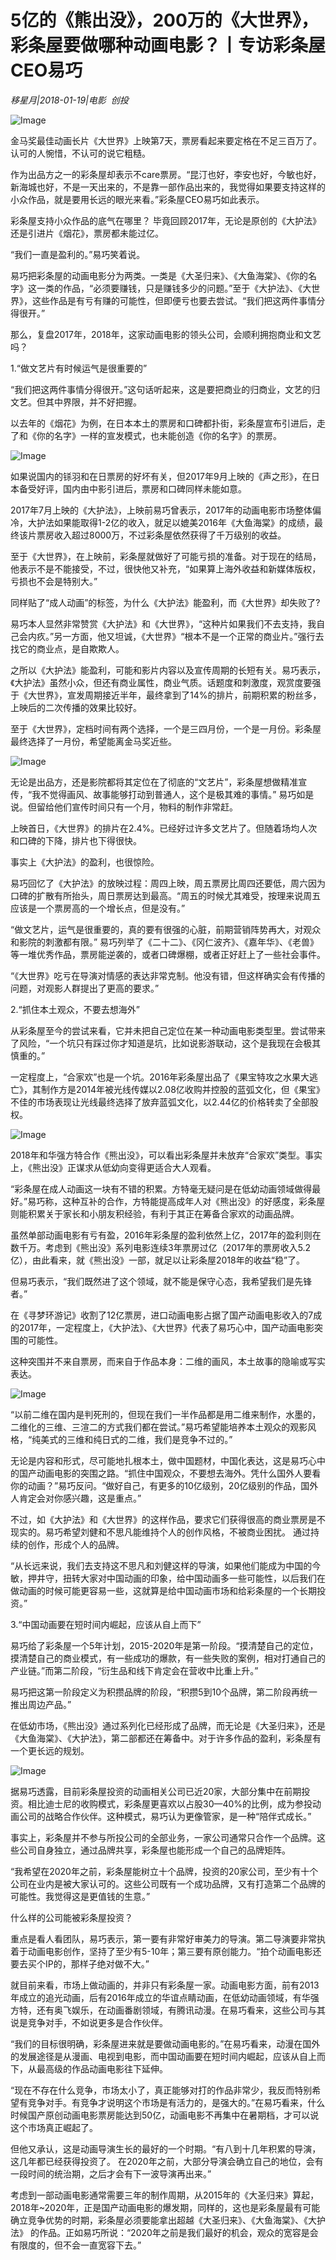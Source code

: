 # 5亿的《熊出没》，200万的《大世界》，彩条屋要做哪种动画电影？丨专访彩条屋CEO易巧

*移星月|2018-01-19|电影 
                                                创投*

![Image](https://p2.pstatp.com/large/5945000368b7878ad07e)

金马奖最佳动画长片《大世界》上映第7天，票房看起来要定格在不足三百万了。认可的人惋惜，不认可的说它粗糙。

作为出品方之一的彩条屋却表示不care票房。“昆汀也好，李安也好，今敏也好，新海城也好，不是一天出来的，不是靠一部作品出来的，我觉得如果要支持这样的小众作品，就是要用长远的眼光来看。”彩条屋CEO易巧如此表示。

彩条屋支持小众作品的底气在哪里？ 毕竟回顾2017年，无论是原创的《大护法》还是引进片《烟花》，票房都未能过亿。

“我们一直是盈利的。”易巧笑着说。

易巧把彩条屋的动画电影分为两类。一类是《大圣归来》、《大鱼海棠》、《你的名字》这一类的作品，“必须要赚钱，只是赚钱多少的问题。”至于《大护法》、《大世界》，这些作品是有亏有赚的可能性，但即便亏也要去尝试。“我们把这两件事情分得很开。”

那么，复盘2017年，2018年，这家动画电影的领头公司，会顺利拥抱商业和文艺吗？

1.“做文艺片有时候运气是很重要的”

“我们把这两件事情分得很开。”这句话听起来，这是要把商业的归商业，文艺的归文艺。但其中界限，并不好把握。

以去年的《烟花》为例，在日本本土的票房和口碑都扑街，彩条屋宣布引进后，走了和《你的名字》一样的宣发模式，也未能创造《你的名字》的票房。

![Image](http://p3.pstatp.com/large/594a0002f816c551892d)

如果说国内的铩羽和在日票房的好坏有关，但2017年9月上映的《声之形》，在日本备受好评，国内由中影引进后，票房和口碑同样未能如意。

2017年7月上映的《大护法》，上映前易巧曾表示，2017年的动画电影市场整体偏冷，大护法如果能取得1-2亿的收入，就足以媲美2016年《大鱼海棠》的成绩，最终该片票房收入超过8000万，不过彩条屋依然获得了千万级别的收益。

至于《大世界》，在上映前，彩条屋就做好了可能亏损的准备。对于现在的结局，他表示不是不能接受，不过，很快他又补充，“如果算上海外收益和新媒体版权，亏损也不会是特别大。”

同样贴了“成人动画”的标签，为什么《大护法》能盈利，而《大世界》却失败了?

易巧本人显然非常赞赏《大护法》和《大世界》，“这种片如果我们不去支持，我自己会内疚。”另一方面，他又坦诚，《大世界》“根本不是一个正常的商业片。”强行去找它的商业点，是自欺欺人。

之所以《大护法》能盈利，可能和影片内容以及宣传周期的长短有关。易巧表示，《大护法》虽然小众，但还有商业属性，商业气质。话题度和刺激度，观赏度要强于《大世界》，宣发周期接近半年，最终拿到了14%的排片，前期积累的粉丝多，上映后的二次传播的效果比较好。

至于《大世界》，定档时间有两个选择，一个是三四月份，一个是一月份。彩条屋最终选择了一月份，希望能离金马奖近些。

![Image](http://p2.pstatp.com/large/594a0002f81518dac19c)

无论是出品方，还是影院都将其定位在了彻底的“文艺片”，彩条屋想做精准宣传，“我不觉得画风、故事能够打动到普通人，这个是极其难的事情。” 易巧如是说。但留给他们宣传时间只有一个月，物料的制作非常赶。

上映首日，《大世界》的排片在2.4%。已经好过许多文艺片了。但随着场均人次和口碑的下降，排片也下得很快。

事实上《大护法》的盈利，也很惊险。

易巧回忆了《大护法》的放映过程：周四上映，周五票房比周四还要低，周六因为口碑的扩散有所抬头，周日票房达到最高。“周五的时候尤其难受，按理来说周五应该是一个票房高的一个增长点，但是没有。”

“做文艺片，运气是很重要的，真的要有很强的心脏，前期营销阵势再大，对观众和影院的刺激都有限。” 易巧列举了《二十二》、《冈仁波齐》、《嘉年华》、《老兽》等一堆优秀作品，票房能逆袭的，或者口碑爆棚，或者正好赶上了一些社会事件。

“《大世界》吃亏在导演对情感的表达非常克制。他没有错，但这样确实会有传播的问题，对观影人群提出了更高的要求。”

2.“抓住本土观众，不要去想海外”

从彩条屋至今的尝试来看，它并未把自己定位在某一种动画电影类型里。尝试带来了风险，“一个坑只有踩过你才知道是坑，比如说影游联动，这个是我现在会极其慎重的。”

一定程度上，“合家欢”也是一个坑。2016年彩条屋出品了《果宝特攻之水果大逃亡》，其制作方是2014年被光线传媒以2.08亿收购并控股的蓝弧文化，但《果宝》不佳的市场表现让光线最终选择了放弃蓝弧文化，以2.44亿的价格转卖了全部股权。

![Image](http://p2.pstatp.com/large/59440005c5ef3a01cc8d)

2018年和华强方特合作《熊出没》，可以看出彩条屋并未放弃“合家欢”类型。事实上，《熊出没》正谋求从低幼向变得更适合大人观看。

“彩条屋在成人动画这一块有不错的积累。方特毫无疑问是在低幼动画领域做得最好。”易巧称，这种互补的合作，方特能提高成年人对《熊出没》的好感度，彩条屋则能积累关于家长和小朋友积经验，有利于其正在筹备合家欢的动画品牌。

虽然单部动画电影有亏有盈，2016年彩条屋的盈利依然上亿，2017年的盈利则在数千万。考虑到《熊出没》系列电影连续3年票房过亿（2017年的票房收入5.2亿），由此看来，就《熊出没》一部，就足以让彩条屋2018年的收益“稳”了。

但易巧表示，“我们既然进了这个领域，就不能是保守心态，我希望我们是先锋者。”

在《寻梦环游记》收割了12亿票房，进口动画电影占据了国产动画电影收入的7成的2017年，一定程度上，《大护法》、《大世界》代表了易巧心中，国产动画电影突围的可能性。

这种突围并不来自票房，而来自于作品本身：二维的画风，本土故事的隐喻或写实表达。

![Image](http://p2.pstatp.com/large/594a0002f8175b9ead8d)

“以前二维在国内是判死刑的，但现在我们一半作品都是用二维来制作，水墨的，二维化的三维、三渲二的方式我们都在尝试。”易巧希望能培养本土观众的观影风格，“纯美式的三维和纯日式的二维，我们是竞争不过的。”

无论是内容和形式，尽可能地扎根本土，做中国题材，中国化表达，这是易巧心中的国产动画电影的突围之路。“抓住中国观众，不要想去海外。凭什么国外人要看你的动画？”易巧反问。“做好自己，有更多的10亿级别，20亿级别的作品，国外人肯定会对你感兴趣，这是重点。”

不过，如《大护法》和《大世界》的这样作品，要求它们获得很高的商业票房是不现实的。易巧希望刘健和不思凡能维持个人的创作风格，不被商业困扰。 通过持续的创作，形成个人的品牌。

“从长远来说，我们去支持这不思凡和刘健这样的导演，如果他们能成为中国的今敏，押井守，扭转大家对中国动画的印象，给中国动画多一些可能性，以后我们在做动画的时候可能更容易一些，这就算是给中国动画市场和给彩条屋的一个长期投资。”

3.“中国动画要在短时间内崛起，应该从自上而下”

易巧给了彩条屋一个5年计划，2015-2020年是第一阶段。“摸清楚自己的定位，摸清楚自己的商业模式，有一些成功的爆款，有一些失败的案例，相对打通自己的产业链。”而第二阶段，“衍生品和线下肯定会在营收中比重上升。”

易巧把这第一阶段定义为积攒品牌的阶段，“积攒5到10个品牌，第二阶段再统一推出周边产品。”

在低幼市场，《熊出没》通过系列化已经形成了品牌，而无论是《大圣归来》，还是《大鱼海棠》、《大护法》，第二部都还在筹备中。对于许多作品的盈利，彩条屋有一个更长远的规划。

![Image](http://p3.pstatp.com/large/59450003657b6fc308fb)

据易巧透露，目前彩条屋投资的动画相关公司已近20家，大部分集中在前期投资。相比迪士尼的收购模式，彩条屋更喜欢以占股30—40%的比例，成为参投动画公司的战略合作伙伴。这种模式，易巧认为更像管家，是一种“陪伴式成长。”

事实上，彩条屋并不参与所投公司的全部业务，一家公司通常只合作一个品牌。这些公司自身独立，通过品牌共享，彩条屋也能形成一个自己的品牌矩阵。

“我希望在2020年之前，彩条屋能树立十个品牌，投资的20家公司，至少有十个公司在业内是被大家认可的。这些公司既有一个成功品牌，又有打造第二个品牌的可能性。我觉得这是更值钱的生意。”

什么样的公司能被彩条屋投资？

重点是看人看团队，易巧表示，第一要有非常好审美力的导演。第二导演要非常执着于动画电影创作，坚持了至少有5-10年；第三要有原创能力。“拍个动画电影还要去买个IP的，那样子绝对做不大。”

就目前来看，市场上做动画的，并非只有彩条屋一家。动画电影方面，前有2013年成立的追光动画，后有2016年成立的华谊点睛动画，在低幼动画领域，有华强方特，还有奥飞娱乐，在动画番剧领域，有腾讯动漫。在易巧看来，这些公司与其说是竞争对手，不如说更多是合作伙伴。

“我们的目标很明确，彩条屋进来就是要做动画电影的。”在易巧看来，动漫在国外的发展途径是从漫画、电视到电影，而中国动画要在短时间内崛起，应该从自上而下，从最高级的作品动画电影往下延伸。

“现在不存在什么竞争，市场太小了，真正能够对打的作品非常少，我反而特别希望有竞争对手。有竞争才说明这个市场是有活力的，是强大的。”在易巧看来，什么时候国产原创动画电影票房能达到50亿，动画电影不再集中在暑期档，才可以说这个市场真正崛起了。

但他又承认，这是动画导演生长的最好的一个时期。“有八到十几年积累的导演，这几年都已经获得投资了。 在2020年之前，大部分导演会确立自己的地位，会有一段时间的统治期，之后才会有下一波导演再出来。”

考虑到一部动画电影通常需要三年的制作周期，从2015年的《大圣归来》算起，2018年~2020年，正是国产动画电影的爆发期，同样的，这也是彩条屋最有可能确立竞争优势的时期，彩条屋必须要能拿出超越《大圣归来》、《大鱼海棠》、《大护法》 的作品。正如易巧所说：“2020年之前是我们最好的机会，观众的宽容是会有限度的，但不会一直宽容下去。”

